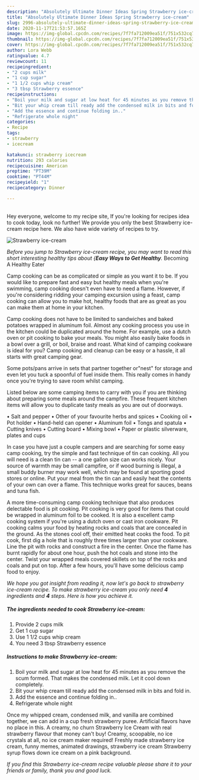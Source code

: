 ```yaml
---
description: "Absolutely Ultimate Dinner Ideas Spring Strawberry ice-cream"
title: "Absolutely Ultimate Dinner Ideas Spring Strawberry ice-cream"
slug: 2996-absolutely-ultimate-dinner-ideas-spring-strawberry-ice-cream
date: 2020-11-17T21:53:57.165Z
image: https://img-global.cpcdn.com/recipes/7f7fa712009ea51f/751x532cq70/strawberry-ice-cream-recipe-main-photo.jpg
thumbnail: https://img-global.cpcdn.com/recipes/7f7fa712009ea51f/751x532cq70/strawberry-ice-cream-recipe-main-photo.jpg
cover: https://img-global.cpcdn.com/recipes/7f7fa712009ea51f/751x532cq70/strawberry-ice-cream-recipe-main-photo.jpg
author: Lora Webb
ratingvalue: 4.7
reviewcount: 11
recipeingredient:
- "2 cups milk"
- "1 cup sugar"
- "1 1/2 cups whip cream"
- "3 tbsp Strawberry essence"
recipeinstructions:
- "Boil your milk and sugar at low heat for 45 minutes as you remove the scum formed. That makes the condensed milk. Let it cool down completely."
- "Bit your whip cream till ready add the condensed milk in bits and fold in."
- "Add the essence and continue folding in.."
- "Refrigerate whole night"
categories:
- Recipe
tags:
- strawberry
- icecream

katakunci: strawberry icecream 
nutrition: 293 calories
recipecuisine: American
preptime: "PT39M"
cooktime: "PT44M"
recipeyield: "1"
recipecategory: Dinner

---
```

<br>
Hey everyone, welcome to my recipe site, If you're looking for recipes idea to cook today, look no further! We provide you only the best Strawberry ice-cream recipe here. We also have wide variety of recipes to try.
<br>


![Strawberry ice-cream](https://img-global.cpcdn.com/recipes/7f7fa712009ea51f/751x532cq70/strawberry-ice-cream-recipe-main-photo.jpg)

<i>Before you jump to Strawberry ice-cream recipe, you may want to read this short interesting healthy tips about {<strong>Easy Ways to Get Healthy</strong>.</i>
Becoming A Healthy Eater

    
Camp cooking can be as complicated or simple as you want it to be. If you would like to prepare fast and easy but healthy meals when you're swimming, camp cooking doesn't even have to need a flame. However, if you're considering ridding your camping excursion using a feast, camp cooking can allow you to make hot, healthy foods that are as great as you can make them at home in your kitchen.

Camp cooking does not have to be limited to sandwiches and baked potatoes wrapped in aluminum foil.  Almost any cooking process you use in the kitchen could be duplicated around the home. For example, use a dutch oven or pit cooking to bake your meals. You might also easily bake foods in a bowl over a grill, or boil, braise and roast. What kind of camping cookware is ideal for you? Camp cooking and cleanup can be easy or a hassle, it all starts with great camping gear.

Some pots/pans arrive in sets that partner together or"nest" for storage and even let you tuck a spoonful of fuel inside them. This really comes in handy once you're trying to save room whilst camping.

Listed below are some camping items to carry with you if you are thinking about preparing some meals around the campfire. These frequent kitchen items will allow you to duplicate tasty meals as you are out of doorways.

• Salt and pepper
• Other of your favourite herbs and spices
• Cooking oil
• Pot holder
• Hand-held can opener
• Aluminum foil
• Tongs and spatula
• Cutting knives
• Cutting board
• Mixing bowl
• Paper or plastic silverware, plates and cups

In case you have just a couple campers and are searching for some easy camp cooking, try the simple and fast technique of tin can cooking. All you will need is a clean tin can -- a one gallon size can works nicely. Your source of warmth may be small campfire, or if wood burning is illegal, a small buddy burner may work well, which may be found at sporting good stores or online. Put your meal from the tin can and easily heat the contents of your own can over a flame.  This technique works great for sauces, beans and tuna fish.

A more time-consuming camp cooking technique that also produces delectable food is pit cooking. Pit cooking is very good for items that could be wrapped in aluminum foil to be cooked.  It is also a excellent camp cooking system if you're using a dutch oven or cast iron cookware. Pit cooking calms your food by heating rocks and coals that are concealed in the ground. As the stones cool off, their emitted heat cooks the food. To pit cook, first dig a hole that is roughly three times larger than your cookware. Line the pit with rocks and construct a fire in the center. Once the flame has burnt rapidly for about one hour, push the hot coals and stone into the center. Twist your wrapped meals covered skillets on top of the rocks and coals and put on top. After a few hours, you'll have some delicious camp food to enjoy.


<i>We hope you got insight from reading it, now let's go back to strawberry ice-cream recipe. To make strawberry ice-cream you only need <strong>4</strong> ingredients and <strong>4</strong> steps. Here is how you achieve it.
</i>

##### The ingredients needed to cook Strawberry ice-cream:

1. Provide 2 cups milk
1. Get 1 cup sugar
1. Use 1 1/2 cups whip cream
1. You need 3 tbsp Strawberry essence


##### Instructions to make Strawberry ice-cream:

1. Boil your milk and sugar at low heat for 45 minutes as you remove the scum formed. That makes the condensed milk. Let it cool down completely.
1. Bit your whip cream till ready add the condensed milk in bits and fold in.
1. Add the essence and continue folding in..
1. Refrigerate whole night


Once my whipped cream, condensed milk, and vanilla are combined together, we can add in a cup fresh strawberry puree. Artificial flavors have no place in this. A creamy, no churn Strawberry Ice Cream with real strawberry flavour that money can&#39;t buy! Creamy, scoopable, no ice crystals at all, no ice cream maker required! Freshly made strawberry ice cream, funny memes, animated drawings, strawberry ice cream Strawberry syrup flows down ice cream on a pink background. 

<i>If you find this Strawberry ice-cream recipe valuable please share it to your friends or family, thank you and good luck.</i>
